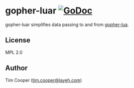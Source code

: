 # gopher-luar [![GoDoc](https://godoc.org/layeh.com/gopher-luar?status.svg)](https://godoc.org/layeh.com/gopher-luar)

gopher-luar simplifies data passing to and from [gopher-lua](https://github.com/yuin/gopher-lua).

## License

MPL 2.0

## Author

Tim Cooper (<tim.cooper@layeh.com>)
